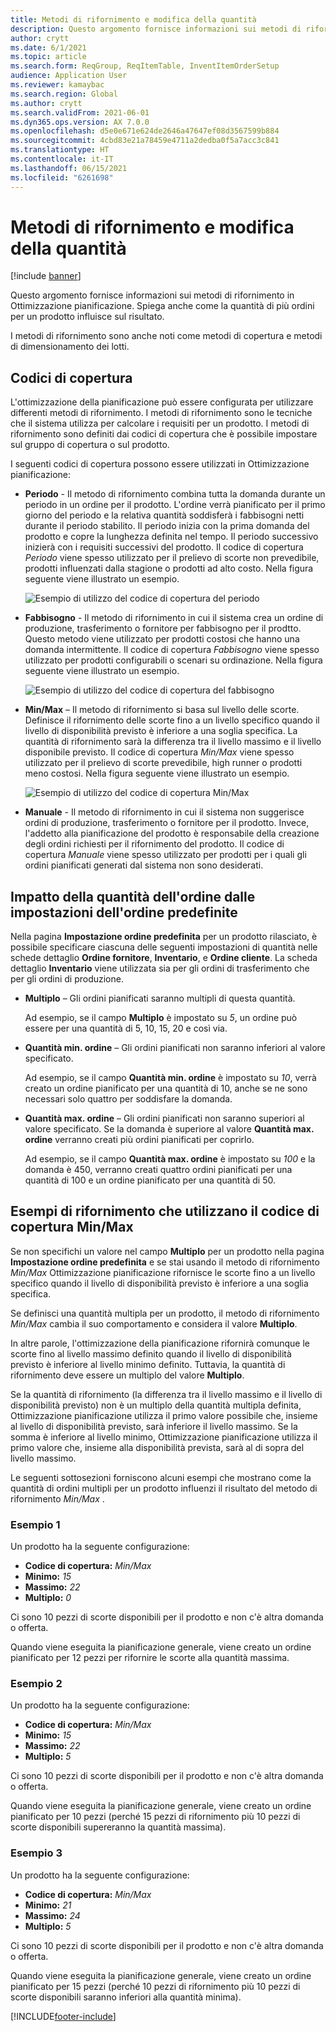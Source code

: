 ```yaml
---
title: Metodi di rifornimento e modifica della quantità
description: Questo argomento fornisce informazioni sui metodi di rifornimento in Ottimizzazione pianificazione. Spiega anche come la quantità di più ordini per un prodotto influisce sul risultato.
author: crytt
ms.date: 6/1/2021
ms.topic: article
ms.search.form: ReqGroup, ReqItemTable, InventItemOrderSetup
audience: Application User
ms.reviewer: kamaybac
ms.search.region: Global
ms.author: crytt
ms.search.validFrom: 2021-06-01
ms.dyn365.ops.version: AX 7.0.0
ms.openlocfilehash: d5e0e671e624de2646a47647ef08d3567599b884
ms.sourcegitcommit: 4cbd83e21a78459e4711a2dedba0f5a7acc3c841
ms.translationtype: HT
ms.contentlocale: it-IT
ms.lasthandoff: 06/15/2021
ms.locfileid: "6261698"
---
```

# <a name="replenishment-methods-and-quantity-modification"></a>Metodi di rifornimento e modifica della quantità

[!include [banner](../../includes/banner.md)]

Questo argomento fornisce informazioni sui metodi di rifornimento in Ottimizzazione pianificazione. Spiega anche come la quantità di più ordini per un prodotto influisce sul risultato.

I metodi di rifornimento sono anche noti come metodi di copertura e metodi di dimensionamento dei lotti.

## <a name="coverage-codes"></a>Codici di copertura

L'ottimizzazione della pianificazione può essere configurata per utilizzare differenti metodi di rifornimento. I metodi di rifornimento sono le tecniche che il sistema utilizza per calcolare i requisiti per un prodotto. I metodi di rifornimento sono definiti dai codici di copertura che è possibile impostare sul gruppo di copertura o sul prodotto.

I seguenti codici di copertura possono essere utilizzati in Ottimizzazione pianificazione:

- **Periodo** - Il metodo di rifornimento combina tutta la domanda durante un periodo in un ordine per il prodotto. L'ordine verrà pianificato per il primo giorno del periodo e la relativa quantità soddisferà i fabbisogni netti durante il periodo stabilito. Il periodo inizia con la prima domanda del prodotto e copre la lunghezza definita nel tempo. Il periodo successivo inizierà con i requisiti successivi del prodotto. Il codice di copertura *Periodo* viene spesso utilizzato per il prelievo di scorte non prevedibile, prodotti influenzati dalla stagione o prodotti ad alto costo. Nella figura seguente viene illustrato un esempio.

    ![Esempio di utilizzo del codice di copertura del periodo](./media/coverage-code-period.png "Esempio di utilizzo del codice di copertura del periodo")

- **Fabbisogno** - Il metodo di rifornimento in cui il sistema crea un ordine di produzione, trasferimento o fornitore per fabbisogno per il prodtto. Questo metodo viene utilizzato per prodotti costosi che hanno una domanda intermittente. Il codice di copertura *Fabbisogno* viene spesso utilizzato per prodotti configurabili o scenari su ordinazione. Nella figura seguente viene illustrato un esempio.

    ![Esempio di utilizzo del codice di copertura del fabbisogno](./media/coverage-code-requirement.png "Esempio di utilizzo del codice di copertura del fabbisogno")

- **Min/Max** – Il metodo di rifornimento si basa sul livello delle scorte. Definisce il rifornimento delle scorte fino a un livello specifico quando il livello di disponibilità previsto è inferiore a una soglia specifica. La quantità di rifornimento sarà la differenza tra il livello massimo e il livello disponibile previsto. Il codice di copertura *Min/Max* viene spesso utilizzato per il prelievo di scorte prevedibile, high runner o prodotti meno costosi. Nella figura seguente viene illustrato un esempio.

    ![Esempio di utilizzo del codice di copertura Min/Max](./media/coverage-code-min-max.png "Esempio di utilizzo del codice di copertura Min/Max")

- **Manuale** - Il metodo di rifornimento in cui il sistema non suggerisce ordini di produzione, trasferimento o fornitore per il prodotto. Invece, l'addetto alla pianificazione del prodotto è responsabile della creazione degli ordini richiesti per il rifornimento del prodotto. Il codice di copertura *Manuale* viene spesso utilizzato per prodotti per i quali gli ordini pianificati generati dal sistema non sono desiderati.

## <a name="impact-of-the-order-quantity-from-default-order-settings"></a>Impatto della quantità dell'ordine dalle impostazioni dell'ordine predefinite

Nella pagina **Impostazione ordine predefinita** per un prodotto rilasciato, è possibile specificare ciascuna delle seguenti impostazioni di quantità nelle schede dettaglio **Ordine fornitore**, **Inventario**, e **Ordine cliente**. La scheda dettaglio **Inventario** viene utilizzata sia per gli ordini di trasferimento che per gli ordini di produzione.

- **Multiplo** – Gli ordini pianificati saranno multipli di questa quantità.

    Ad esempio, se il campo **Multiplo** è impostato su *5*, un ordine può essere per una quantità di 5, 10, 15, 20 e così via.

- **Quantità min. ordine** – Gli ordini pianificati non saranno inferiori al valore specificato.

    Ad esempio, se il campo **Quantità min. ordine** è impostato su *10*, verrà creato un ordine pianificato per una quantità di 10, anche se ne sono necessari solo quattro per soddisfare la domanda.

- **Quantità max. ordine** – Gli ordini pianificati non saranno superiori al valore specificato. Se la domanda è superiore al valore **Quantità max. ordine** verranno creati più ordini pianificati per coprirlo.

    Ad esempio, se il campo **Quantità max. ordine** è impostato su *100* e la domanda è 450, verranno creati quattro ordini pianificati per una quantità di 100 e un ordine pianificato per una quantità di 50.

## <a name="examples-of-replenishment-that-use-the-minmax-coverage-code"></a>Esempi di rifornimento che utilizzano il codice di copertura Min/Max

Se non specifichi un valore nel campo **Multiplo** per un prodotto nella pagina **Impostazione ordine predefinita** e se stai usando il metodo di rifornimento *Min/Max* Ottimizzazione pianificazione rifornisce le scorte fino a un livello specifico quando il livello di disponibilità previsto è inferiore a una soglia specifica.

Se definisci una quantità multipla per un prodotto, il metodo di rifornimento *Min/Max* cambia il suo comportamento e considera il valore **Multiplo**.

In altre parole, l'ottimizzazione della pianificazione rifornirà comunque le scorte fino al livello massimo definito quando il livello di disponibilità previsto è inferiore al livello minimo definito. Tuttavia, la quantità di rifornimento deve essere un multiplo del valore **Multiplo**.

Se la quantità di rifornimento (la differenza tra il livello massimo e il livello di disponibilità previsto) non è un multiplo della quantità multipla definita, Ottimizzazione pianificazione utilizza il primo valore possibile che, insieme al livello di disponibilità previsto, sarà inferiore il livello massimo. Se la somma è inferiore al livello minimo, Ottimizzazione pianificazione utilizza il primo valore che, insieme alla disponibilità prevista, sarà al di sopra del livello massimo.

Le seguenti sottosezioni forniscono alcuni esempi che mostrano come la quantità di ordini multipli per un prodotto influenzi il risultato del metodo di rifornimento *Min/Max* .

### <a name="example-1"></a>Esempio 1

Un prodotto ha la seguente configurazione:

- **Codice di copertura:** *Min/Max*
- **Minimo:** *15*
- **Massimo:** *22*
- **Multiplo:** *0*

Ci sono 10 pezzi di scorte disponibili per il prodotto e non c'è altra domanda o offerta.

Quando viene eseguita la pianificazione generale, viene creato un ordine pianificato per 12 pezzi per rifornire le scorte alla quantità massima.

### <a name="example-2"></a>Esempio 2

Un prodotto ha la seguente configurazione:

- **Codice di copertura:** *Min/Max*
- **Minimo:** *15*
- **Massimo:** *22*
- **Multiplo:** *5*

Ci sono 10 pezzi di scorte disponibili per il prodotto e non c'è altra domanda o offerta.

Quando viene eseguita la pianificazione generale, viene creato un ordine pianificato per 10 pezzi (perché 15 pezzi di rifornimento più 10 pezzi di scorte disponibili supereranno la quantità massima).

### <a name="example-3"></a>Esempio 3

Un prodotto ha la seguente configurazione:

- **Codice di copertura:** *Min/Max*
- **Minimo:** *21*
- **Massimo:** *24*
- **Multiplo:** *5*

Ci sono 10 pezzi di scorte disponibili per il prodotto e non c'è altra domanda o offerta.

Quando viene eseguita la pianificazione generale, viene creato un ordine pianificato per 15 pezzi (perché 10 pezzi di rifornimento più 10 pezzi di scorte disponibili saranno inferiori alla quantità minima).

[!INCLUDE[footer-include](../../../includes/footer-banner.md)]
